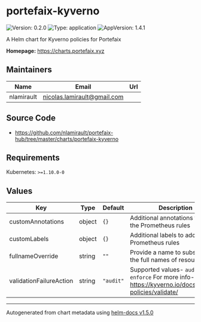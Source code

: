 # portefaix-kyverno

![Version: 0.2.0](https://img.shields.io/badge/Version-0.2.0-informational?style=flat-square) ![Type: application](https://img.shields.io/badge/Type-application-informational?style=flat-square) ![AppVersion: 1.4.1](https://img.shields.io/badge/AppVersion-1.4.1-informational?style=flat-square)

A Helm chart for Kyverno policies for Portefaix

**Homepage:** <https://charts.portefaix.xyz>

## Maintainers

| Name | Email | Url |
| ---- | ------ | --- |
| nlamirault | nicolas.lamirault@gmail.com |  |

## Source Code

* <https://github.com/nlamirault/portefaix-hub/tree/master/charts/portefaix-kyverno>

## Requirements

Kubernetes: `>=1.10.0-0`

## Values

| Key | Type | Default | Description |
|-----|------|---------|-------------|
| customAnnotations | object | `{}` | Additional annotations to add to the Prometheus rules |
| customLabels | object | `{}` | Additional labels to add to the Prometheus rules |
| fullnameOverride | string | `""` | Provide a name to substitute for the full names of resources |
| validationFailureAction | string | `"audit"` | Supported values- `audit`, `enforce` For more info- https://kyverno.io/docs/writing-policies/validate/ |

----------------------------------------------
Autogenerated from chart metadata using [helm-docs v1.5.0](https://github.com/norwoodj/helm-docs/releases/v1.5.0)
